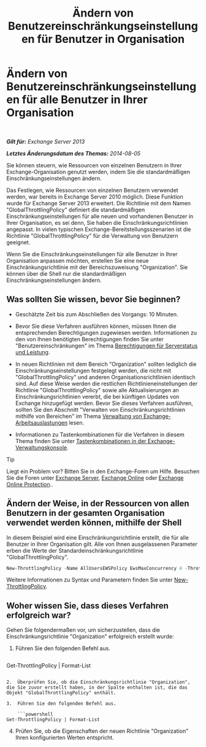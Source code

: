 ﻿---
title: 'Ändern von Benutzereinschränkungseinstellungen für Benutzer in Organisation'
TOCTitle: Ändern von Benutzereinschränkungseinstellungen für alle Benutzer in Ihrer Organisation
ms:assetid: c45cacfc-768d-4605-9bb0-53e30273fe4d
ms:mtpsurl: https://technet.microsoft.com/de-de/library/JJ863578(v=EXCHG.150)
ms:contentKeyID: 50554901
ms.date: 04/24/2018
mtps_version: v=EXCHG.150
ms.translationtype: HT
---

# Ändern von Benutzereinschränkungseinstellungen für alle Benutzer in Ihrer Organisation

 

_**Gilt für:** Exchange Server 2013_

_**Letztes Änderungsdatum des Themas:** 2014-08-05_

Sie können steuern, wie Ressourcen von einzelnen Benutzern in Ihrer Exchange-Organisation genutzt werden, indem Sie die standardmäßigen Einschränkungseinstellungen ändern.

Das Festlegen, wie Ressourcen von einzelnen Benutzern verwendet werden, war bereits in Exchange Server 2010 möglich. Diese Funktion wurde für Exchange Server 2013 erweitert. Die Richtlinie mit dem Namen "GlobalThrottlingPolicy" definiert die standardmäßigen Einschränkungseinstellungen für alle neuen und vorhandenen Benutzer in Ihrer Organisation, es sei denn, Sie haben die Einschränkungsrichtlinien angepasst. In vielen typischen Exchange-Bereitstellungsszenarien ist die Richtlinie "GlobalThrottlingPolicy" für die Verwaltung von Benutzern geeignet.

Wenn Sie die Einschränkungseinstellungen für alle Benutzer in Ihrer Organisation anpassen möchten, erstellen Sie eine neue Einschränkungsrichtlinie mit der Bereichszuweisung "Organization". Sie können über die Shell nur die standardmäßigen Einschränkungseinstellungen ändern.

## Was sollten Sie wissen, bevor Sie beginnen?

  - Geschätzte Zeit bis zum Abschließen des Vorgangs: 10 Minuten.

  - Bevor Sie diese Verfahren ausführen können, müssen Ihnen die entsprechenden Berechtigungen zugewiesen werden. Informationen zu den von Ihnen benötigten Berechtigungen finden Sie unter "Benutzereinschränkungen" im Thema [Berechtigungen für Serverstatus und Leistung](server-health-and-performance-permissions-exchange-2013-help.md).

  - In neuen Richtlinien mit dem Bereich "Organization" sollten lediglich die Einschränkungseinstellungen festgelegt werden, die nicht mit "GlobalThrottlingPolicy" und anderen Organisationsrichtlinien identisch sind. Auf diese Weise werden die restlichen Richtlinieneinstellungen der Richtlinie "GlobalThrottlingPolicy" sowie alle Aktualisierungen an Einschränkungsrichtlinien vererbt, die bei künftigen Updates von Exchange hinzugefügt werden. Bevor Sie dieses Verfahren ausführen, sollten Sie den Abschnitt "Verwalten von Einschränkungsrichtlinien mithilfe von Bereichen" im Thema [Verwaltung von Exchange-Arbeitsauslastungen](exchange-workload-management-exchange-2013-help.md) lesen.

  - Informationen zu Tastenkombinationen für die Verfahren in diesem Thema finden Sie unter [Tastenkombinationen in der Exchange-Verwaltungskonsole](keyboard-shortcuts-in-the-exchange-admin-center-exchange-online-protection-help.md).


> [!TIP]
> Liegt ein Problem vor? Bitten Sie in den Exchange-Foren um Hilfe. Besuchen Sie die Foren unter <A href="https://go.microsoft.com/fwlink/p/?linkid=60612">Exchange Server</A>, <A href="https://go.microsoft.com/fwlink/p/?linkid=267542">Exchange Online</A> oder <A href="https://go.microsoft.com/fwlink/p/?linkid=285351">Exchange Online Protection</A>..



## Ändern der Weise, in der Ressourcen von allen Benutzern in der gesamten Organisation verwendet werden können, mithilfe der Shell

In diesem Beispiel wird eine Einschränkungsrichtlinie erstellt, die für alle Benutzer in Ihrer Organisation gilt. Alle von Ihnen ausgelassenen Parameter erben die Werte der Standardeinschränkungsrichtlinie "GlobalThrottlingPolicy".

```powershell
New-ThrottlingPolicy -Name AllUsersEWSPolicy EwsMaxConcurrency 4 -ThrottlingPolicyScope Organization
```

Weitere Informationen zu Syntax und Parametern finden Sie unter [New-ThrottlingPolicy](https://technet.microsoft.com/de-de/library/dd351045\(v=exchg.150\)).

## Woher wissen Sie, dass dieses Verfahren erfolgreich war?

Gehen Sie folgendermaßen vor, um sicherzustellen, dass die Einschränkungsrichtlinie "Organization" erfolgreich erstellt wurde:

1.  Führen Sie den folgenden Befehl aus.
    
    ```powershell
Get-ThrottlingPolicy | Format-List
```

2.  Überprüfen Sie, ob die Einschränkungsrichtlinie "Organization", die Sie zuvor erstellt haben, in der Spalte enthalten ist, die das Objekt "GlobalThrottlingPolicy" enthält.

3.  Führen Sie den folgenden Befehl aus.
    
    ```powershell
Get-ThrottlingPolicy | Format-List
```

4.  Prüfen Sie, ob die Eigenschaften der neuen Richtlinie "Organization" Ihren konfigurierten Werten entspricht.

